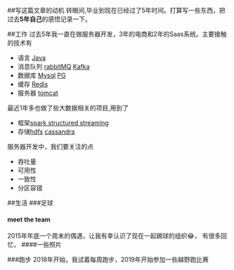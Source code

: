 ##写这篇文章的动机
转眼间,毕业到现在已经过了5年时间。打算写一些东西，把过去**5年自己**的感悟记录一下。

##工作
过去5年我一直在做服务器开发，3年的电商和2年的Saas系统。主要接触的技术有
* 语言 [Java]()
* 消息队列 [rabbitMQ]() [Kafka]()
* 数据库 [Mysql]() [PG]()
* 缓存 [Redis]()  
* 服务器 [tomcat]()

最近1年多也做了些大数据相关的项目,用到了
* 框架[spark structured streaming]()
* 存储[hdfs]() [cassandra]()

服务器开发中，我们要关注的点
* 吞吐量
* 可用性
* 一致性
* 分区容错

##生活
###足球
#### meet the team
2015年年底一个周末的偶遇，让我有幸认识了现在一起踢球的组织😂，
有很多回忆，
####一些照片


###跑步
2018年开始，我试着每周跑步，2019年开始参加一些越野跑比赛





